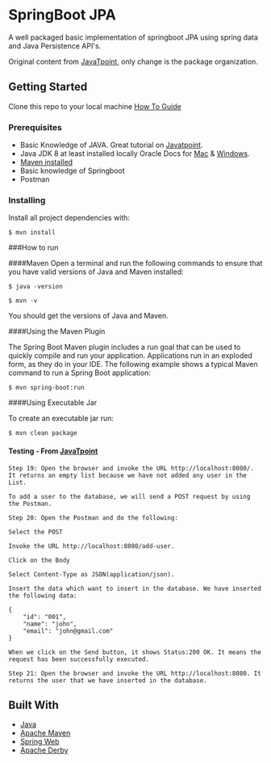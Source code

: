 
# SpringBoot JPA
 
A well packaged basic implementation of springboot JPA using spring data and Java Persistence API's.

Original content from [JavaTpoint](https://www.javatpoint.com/spring-boot-jpa), only change is the package organization.

## Getting Started
Clone this repo to your local machine [How To Guide](https://www.howtogeek.com/451360/how-to-clone-a-github-repository/)

### Prerequisites

- Basic Knowledge of JAVA. Great tutorial on [Javatpoint](https://www.javatpoint.com/java-tutorial).
- Java JDK 8 at least  installed locally Oracle Docs for [Mac](https://docs.oracle.com/javase/10/install/installation-jdk-and-jre-macos.htm#JSJIG-GUID-2FE451B0-9572-4E38-A1A5-568B77B146DE) & [Windows](https://docs.oracle.com/javase/10/install/installation-jdk-and-jre-microsoft-windows-platforms.htm#JSJIG-GUID-A7E27B90-A28D-4237-9383-A58B416071CA).
- [Maven installed](https://maven.apache.org/guides/index.html)
- Basic knowledge of Springboot
- Postman

### Installing
Install all project dependencies with:

``$ mvn install``

###How to run


####Maven 
Open a terminal and run the following commands to ensure that you have valid versions of Java and Maven installed:

``$ java -version``

``$ mvn -v``

You should get the versions of Java and Maven.

####Using the Maven Plugin

The Spring Boot Maven plugin includes a run goal that can be used to quickly compile and run your application. Applications run in an exploded form, as they do in your IDE. The following example shows a typical Maven command to run a Spring Boot application:

``$ mvn spring-boot:run``


####Using Executable Jar

To create an executable jar run:

``$ mvn clean package``


#### Testing - From [JavaTpoint](https://www.javatpoint.com/spring-boot-jpa)

``Step 19: Open the browser and invoke the URL http://localhost:8080/. It returns an empty list because we have not added any user in the List.``

``To add a user to the database, we will send a POST request by using the Postman.``
  
``Step 20: Open the Postman and do the following:``
  
``Select the POST``

``Invoke the URL http://localhost:8080/add-user.``

``Click on the Body``

``Select Content-Type as JSON(application/json).``

``Insert the data which want to insert in the database. We have inserted the following data:``

````
{  
    "id": "001",  
    "name": "john",  
    "email": "john@gmail.com"  
}  
````
``When we click on the Send button, it shows Status:200 OK. It means the request has been successfully executed.``

``Step 21: Open the browser and invoke the URL http://localhost:8080. It returns the user that we have inserted in the database.``


  
## Built With
* [Java](https://www.java.com/en/download/)
* [Apache Maven](https://maven.apache.org/guides/index.html)
* [Spring Web](https://docs.spring.io/spring-boot/docs/2.3.0.RELEASE/reference/htmlsingle/#boot-features-developing-web-applications)
* [Apache Derby]()